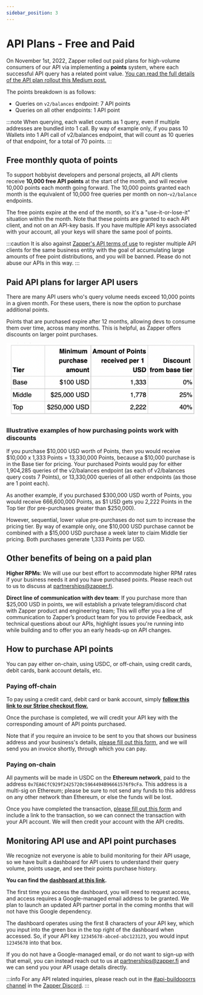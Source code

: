 ```yaml
---
sidebar_position: 3
---
```


# API Plans - Free and Paid

On November 1st, 2022, Zapper rolled out paid plans for high-volume consumers of our API via implementing a **points** system, where each successful API query has a related point value. [You can read the full details of the API plan rollout this Medium post.](https://blog.zapper.fi/transitioning-to-paid-api-plans-for-large-consumers-14973bb0cbbb)

The points breakdown is as follows:
<ul>
    <li>Queries on <code>v2/balances</code> endpoint: 7 API points</li>
    <li>Queries on all other endpoints: 1 API point</li>
</ul>

:::note
When querying, each wallet counts as 1 query, even if multiple addresses are bundled into 1 call. By way of example only, if you pass 10 Wallets into 1 API call of v2/balances endpoint, that will count as 10 queries of that endpoint, for a total of 70 points.
:::

## Free monthly quota of points
To support hobbyist developers and personal projects, all API clients receive **10,000 free API points** at the start of the month, and will receive 10,000 points each month going forward.  The 10,000 points granted each month is the equivalent of 10,000 free queries per month on non-<code>v2/balance</code> endpoints.

The free points expire at the end of the month, so it's a "use-it-or-lose-it" situation within the month. Note that these points are granted to each API client, and not on an API-key basis. If you have multiple API keys associated with your account, all your keys will share the same pool of points. 

:::caution
It is also against [Zapper's API terms of use](https://zapper.fi/docs/api-terms-of-use.pdf) to register multiple API clients for the same business entity with the goal of accumulating large amounts of free point distributions, and you will be banned. Please do not abuse our APIs in this way.
:::

## Paid API plans for larger API users
There are many API users who's query volume needs exceed 10,000 points in a given month. For these users, there is now the option to purchase additional points.

Points that are purchased expire after 12 months, allowing devs to consume them over time, across many months. This is helpful, as Zapper offers discounts on larger point purchases.

![Breakdown of amount of points received per USD](../../static/img/assets/points_purchase_table.png)

### Illustrative examples of how purchasing points work with discounts
If you purchase $10,000 USD worth of Points, then you would receive $10,000 x 1,333 Points = 13,330,000 Points, because a $10,000 purchase is in the Base tier for pricing. Your purchased Points would pay for either 1,904,285 queries of the v2/balances endpoint (as each of v2/balances query costs 7 Points), or 13,330,000 queries of all other endpoints (as those are 1 point each).

As another example, if you purchased $300,000 USD worth of Points, you would receive 666,600,000 Points, as $1 USD gets you 2,222 Points in the Top tier (for pre-purchases greater than $250,000).

However, sequential, lower value pre-purchases do not sum to increase the pricing tier. By way of example only, one $10,000 USD purchase cannot be combined with a $15,000 USD purchase a week later to claim Middle tier pricing. Both purchases generate 1,333 Points per USD.

## Other benefits of being on a paid plan
<b>Higher RPMs</b>: We will use our best effort to accommodate higher RPM rates if your business needs it and you have purchased points. Please reach out to us to discuss at [partnerships@zapper.fi](mailto:partnerships@zapper.fi).

<b>Direct line of communication with dev team</b>: If you purchase more than $25,000 USD in points, we will establish a private telegram/discord chat with Zapper product and engineering team; This will offer you a line of communication to Zapper’s product team for you to provide Feedback, ask technical questions about our APIs, highlight issues you're running into while building and to offer you an early heads-up on API changes.

## How to purchase API points
You can pay either on-chain, using USDC, or off-chain, using credit cards, debit cards, bank account details, etc.

### Paying off-chain
To pay using a credit card, debit card or bank account, simply **[follow this link to our Stripe checkout flow.](https://buy.stripe.com/8wMcPb8fC2jl1wI8wz)**

Once the purchase is completed, we will credit your API key with the corresponding amount of API points purchased.

Note that if you require an invoice to be sent to you that shows our business address and your business's details, [please fill out this form](https://zapperfi.zendesk.com/hc/en-us/requests/new?ticket_form_id=10132222946321), and we will send you an invoice shortly, through which you can pay.

### Paying on-chain
All payments will be made in USDC on the **Ethereum network**, paid to the address <code>0x7EA6CfC929f2425720c5964494B96661576f9cFa</code>. This address is a multi-sig on Ethereum; please be sure to not send any funds to this address on any other network than Ethereum, or else the funds will be lost.

Once you have completed the transaction, [please fill out this form](https://zapperfi.zendesk.com/hc/en-us/requests/new?ticket_form_id=10132222946321) and include a link to the transaction, so we can connect the transaction with your API account. We will then credit your account with the API credits.

## Monitoring API use and API point purchases
We recognize not everyone is able to build monitoring for their API usage, so we have built a dashboard for API users to understand their query volume, points usage, and see their points purchase history.

<b>You can find the [dashboard at this link](https://datastudio.google.com/reporting/88563472-154b-44d2-aba4-339e9f4ba674).</b>

The first time you access the dashboard, you will need to request access, and access requires a Google-managed email address to be granted. We plan to launch an updated API partner portal in the coming months that will not have this Google dependency.

The dashboard operates using the first 8 characters of your API key, which you input into the green box in the top right of the dashboard when accessed. So, if your API key <code>12345678-abced-abc123123</code>, you would input <code>12345678</code> into that box.

If you do not have a Google-managed email, or do not want to sign-up with that email, you can instead reach out to us at [partnerships@zapper.fi](mailto:partnerships@zapper.fi) and we can send you your API usage details directly.

:::info 
For any API related inquiries, please reach out in the
[#api-buildooorrs channel](https://discord.com/channels/647279669388771329/650654989202489354)
in the [Zapper Discord](https://zapper.fi/discord). 
:::
